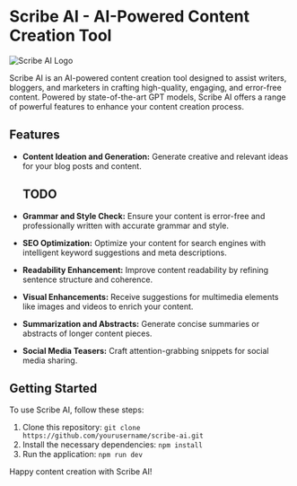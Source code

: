 # Scribe AI - AI-Powered Content Creation Tool

![Scribe AI Logo](/path/to/logo.png)

Scribe AI is an AI-powered content creation tool designed to assist writers, bloggers, and marketers in crafting high-quality, engaging, and error-free content. Powered by state-of-the-art GPT models, Scribe AI offers a range of powerful features to enhance your content creation process.

## Features

- **Content Ideation and Generation:** Generate creative and relevant ideas for your blog posts and content.
  ## TODO
  
- **Grammar and Style Check:** Ensure your content is error-free and professionally written with accurate grammar and style.
- **SEO Optimization:** Optimize your content for search engines with intelligent keyword suggestions and meta descriptions.
- **Readability Enhancement:** Improve content readability by refining sentence structure and coherence.
- **Visual Enhancements:** Receive suggestions for multimedia elements like images and videos to enrich your content.
- **Summarization and Abstracts:** Generate concise summaries or abstracts of longer content pieces.
- **Social Media Teasers:** Craft attention-grabbing snippets for social media sharing.

## Getting Started

To use Scribe AI, follow these steps:

1. Clone this repository: `git clone https://github.com/yourusername/scribe-ai.git`
2. Install the necessary dependencies: `npm install`
3. Run the application: `npm run dev`

Happy content creation with Scribe AI!
